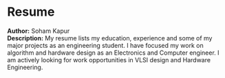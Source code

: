 # Resume
**Author:** Soham Kapur
<br>
**Description:** My resume lists my education, experience and some of my major projects as an engineering student. I have focused my work on algorithm and hardware design as an Electronics and Computer engineer. I am actively looking for work opportunities in VLSI design and Hardware Engineering.
